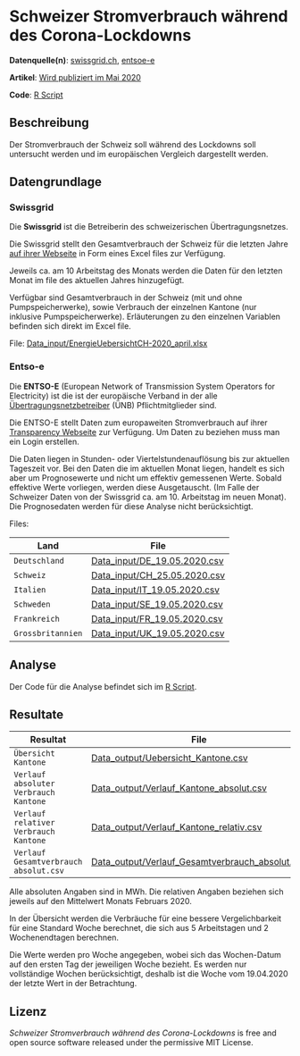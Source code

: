 # Schweizer Stromverbrauch während des Corona-Lockdowns

**Datenquelle(n)**: [swissgrid.ch](https://www.swissgrid.ch/de/home/operation/grid-data.html), [entsoe-e](https://www.entsoe.eu/) 

**Artikel**: [Wird publiziert im Mai 2020](https://www.tagesanzeiger.ch/)

**Code**: [R Script](elektrizitaet.R)

## Beschreibung

Der Stromverbrauch der Schweiz soll während des Lockdowns soll untersucht werden und im europäischen Vergleich dargestellt werden. 

## Datengrundlage

### Swissgrid

Die **Swissgrid** ist die Betreiberin des schweizerischen Übertragungsnetzes.

Die Swissgrid stellt den Gesamtverbrauch der Schweiz für die letzten Jahre [auf ihrer Webseite](https://www.swissgrid.ch/de/home/operation/grid-data.html) in Form eines Excel files zur Verfügung.

Jeweils ca. am 10 Arbeitstag des Monats werden die Daten für den letzten Monat im file des aktuellen Jahres hinzugefügt.

Verfügbar sind Gesamtverbrauch in der Schweiz (mit und ohne Pumpspeicherwerke), sowie Verbrauch der einzelnen Kantone (nur inklusive Pumpspeicherwerke). Erläuterungen zu den einzelnen Variablen befinden sich direkt im Excel file.

File: [Data_input/EnergieUebersichtCH-2020_april.xlsx](Data_input/EnergieUebersichtCH-2020_april.xlsx)

### Entso-e

Die **ENTSO-E** (European Network of Transmission System Operators for Electricity) ist die ist der europäische Verband in der alle [Übertragungsnetzbetreiber](https://de.wikipedia.org/wiki/Übertragungsnetzbetreiber) (ÜNB) Pflichtmitglieder sind.

Die ENTSO-E stellt Daten zum europaweiten Stromverbrauch auf ihrer [Transparency Webseite](https://transparency.entsoe.eu/) zur Verfügung. Um Daten zu beziehen muss man ein Login erstellen. 

Die Daten liegen in Stunden- oder Viertelstundenauflösung bis zur aktuellen Tageszeit vor. Bei den Daten die im aktuellen Monat liegen, handelt es sich aber um Prognosewerte und nicht um effektiv gemessenen Werte. Sobald effektive Werte vorliegen, werden diese Ausgetauscht. (Im Falle der Schweizer Daten von der Swissgrid ca. am 10. Arbeitstag im neuen Monat). Die Prognosedaten werden für diese Analyse nicht berücksichtigt.

Files: 

| Land          | File                                                         |
| ------------- | ------------------------------------------------------------ |
| `Deutschland` | [Data_input/DE_19.05.2020.csv](Data_input/DE_19.05.2020.csv) |
| `Schweiz`     | [Data_input/CH_25.05.2020.csv](Data_input/CH_25.05.2020.csv) |
| `Italien`     | [Data_input/IT_19.05.2020.csv](Data_input/IT_19.05.2020.csv) |
| `Schweden`    | [Data_input/SE_19.05.2020.csv](Data_input/SE_19.05.2020.csv) |
| `Frankreich`  | [Data_input/FR_19.05.2020.csv](Data_input/FR_19.05.2020.csv) |
| `Grossbritannien`  | [Data_input/UK_19.05.2020.csv](Data_input/UK_19.05.2020.csv) |


## Analyse

Der Code für die Analyse befindet sich im [R Script]([elektrizitaet.R](https://github.com/tamedia-ddj/2020_05_Stromverbrauch/blob/master/elektrizitaet.R)).


## Resultate

| Resultat                              | File                                                         |
| ------------------------------------- | ------------------------------------------------------------ |
| `Übersicht Kantone`                   | [Data_output/Uebersicht_Kantone.csv](Data_output/Uebersicht_Kantone.csv) |
| `Verlauf absoluter Verbrauch Kantone` | [Data_output/Verlauf_Kantone_absolut.csv](Data_output/Verlauf_Kantone_absolut.csv) |
| `Verlauf relativer Verbrauch Kantone` | [Data_output/Verlauf_Kantone_relativ.csv](Data_output/Verlauf_Kantone_relativ.csv) |
| `Verlauf Gesamtverbrauch absolut.csv` | [Data_output/Verlauf_Gesamtverbrauch_absolut.csv](Data_output/Verlauf_Gesamtverbrauch_absolut.csv) |

Alle absoluten Angaben sind in MWh. Die relativen Angaben beziehen sich jeweils auf den Mittelwert Monats Februars 2020.

In der Übersicht werden die Verbräuche für eine bessere Vergelichbarkeit für eine Standard Woche berechnet, die sich aus 5 Arbeitstagen und 2 Wochenendtagen berechnen.

Die Werte werden pro Woche angegeben, wobei sich das Wochen-Datum auf den ersten Tag der jeweiligen Woche bezieht.  Es werden nur vollständige Wochen berücksichtigt, deshalb ist die Woche vom 19.04.2020 der letzte Wert in der Betrachtung.



## Lizenz

*Schweizer Stromverbrauch während des Corona-Lockdowns* is free and open source software released under the permissive MIT License.
